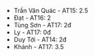 - Trần Văn Quác - AT15: 2.5
- Đạt - AT16: 2
- Tùng Sơn - AT17: 2đ
- Ly - AT17: 0đ
- Duy Tới - AT14: 2đ
- Khánh - AT17: 3.5
